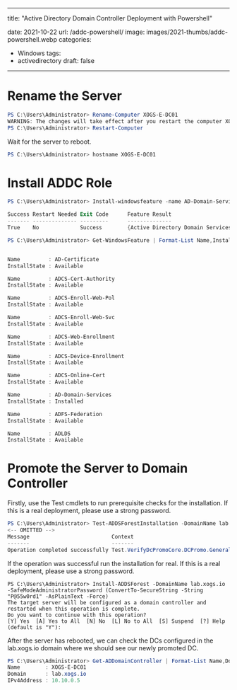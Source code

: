 ---
title: "Active Directory Domain Controller Deployment with Powershell"

date: 2021-10-22
url: /addc-powershell/
image: images/2021-thumbs/addc-powershell.webp
categories:
  - Windows
tags:
  - activedirectory
draft: false
-----

# Rename the Server
```powershell
PS C:\Users\Administrator> Rename-Computer XOGS-E-DC01
WARNING: The changes will take effect after you restart the computer XOGS-DC01.
PS C:\Users\Administrator> Restart-Computer
```
Wait for the server to reboot.

```powershell
PS C:\Users\Administrator> hostname XOGS-E-DC01
```

# Install ADDC Role
```powershell
PS C:\Users\Administrator> Install-windowsfeature -name AD-Domain-Services -IncludeManagementTools

Success Restart Needed Exit Code      Feature Result
------- -------------- ---------      --------------
True    No             Success        {Active Directory Domain Services, Group P...

PS C:\Users\Administrator> Get-WindowsFeature | Format-List Name,InstallState


Name         : AD-Certificate
InstallState : Available

Name         : ADCS-Cert-Authority
InstallState : Available

Name         : ADCS-Enroll-Web-Pol
InstallState : Available

Name         : ADCS-Enroll-Web-Svc
InstallState : Available

Name         : ADCS-Web-Enrollment
InstallState : Available

Name         : ADCS-Device-Enrollment
InstallState : Available

Name         : ADCS-Online-Cert
InstallState : Available

Name         : AD-Domain-Services
InstallState : Installed

Name         : ADFS-Federation
InstallState : Available

Name         : ADLDS
InstallState : Available
```

# Promote the Server to Domain Controller
Firstly, use the Test cmdlets to run prerequisite checks for the installation. If this is a real deployment, please use a strong password.

```powershell
PS C:\Users\Administrator> Test-ADDSForestInstallation -DomainName lab.xogs.io -SafeModeAdministratorPassword (ConvertTo-SecureString -String "P@55w0rd1" -AsPlainText -Force)
<-- OMITTED -->
Message                          Context                                  RebootRequired  Status
-------                          -------                                  --------------  ------
Operation completed successfully Test.VerifyDcPromoCore.DCPromo.General.3          False Success
````

If the operation was successful run the installation for real. If this is a real deployment, please use a strong password.

```poweshell
PS C:\Users\Administrator> Install-ADDSForest -DomainName lab.xogs.io -SafeModeAdministratorPassword (ConvertTo-SecureString -String "P@55w0rd1" -AsPlainText -Force)
The target server will be configured as a domain controller and restarted when this operation is complete.
Do you want to continue with this operation?
[Y] Yes  [A] Yes to All  [N] No  [L] No to All  [S] Suspend  [?] Help (default is "Y"):
```

After the server has rebooted, we can check the DCs configured in the lab.xogs.io domain where we should see our newly promoted DC.

```powershell
PS C:\Users\Administrator> Get-ADDomainController | Format-List Name,Domain,IPv4Address
Name        : XOGS-E-DC01
Domain      : lab.xogs.io
IPv4Address : 10.10.0.5
```
